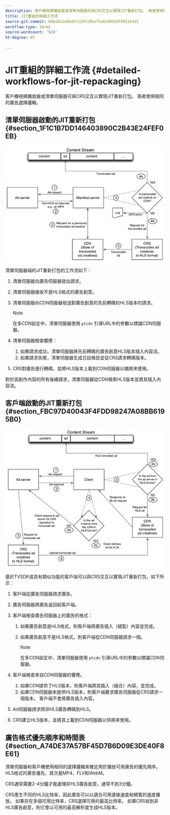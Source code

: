 ```yaml
---
description: 客戶機視頻播放器或清單伺服器可與CRS交互以實現JIT重新打包。 兩者使用相同的廣告選擇邏輯。
title: JIT重組的詳細工作流
source-git-commit: 89bdda1d4bd5c126f19ba75a819942df901183d1
workflow-type: tm+mt
source-wordcount: '524'
ht-degree: 0%

---
```



# JIT重組的詳細工作流 {#detailed-workflows-for-jit-repackaging}

客戶機視頻播放器或清單伺服器可與CRS交互以實現JIT重新打包。 兩者使用相同的廣告選擇邏輯。

## 清單伺服器啟動的JIT重新打包 {#section_1F1C1B7DD146403890C2B43E24FEF0EB}

![](assets/ssai_JIT-workflow_web.png)

清單伺服器端的JIT重新打包的工作流如下：

1. 清單伺服器向廣告伺服器發出請求。
1. 清單伺服器接收不是HLS格式的廣告創意。
1. 清單伺服器向CDN伺服器發送對廣告創意的先前轉碼的HLS版本的請求。

   >[!NOTE]
   >
   >在多CDN設定中，清單伺服器使用 `ptcdn` 引導URL中的參數以標識CDN伺服器。

1. 清單伺服器檢查響應：

   1. 如果請求成功，清單伺服器將先前轉碼的廣告創意HLS版本插入內容流。
   1. 如果請求失敗，清單伺服器生成日誌條目並從CRS請求轉碼版本。

1. CRS對廣告進行轉碼，並將HLS版本上載到CDN伺服器以備將來使用。

對於該創作內容的所有後續請求，清單伺服器從CDN檢索HLS版本並將其插入內容流。

## 客戶端啟動的JIT重新打包 {#section_FBC97D40043F4FDD98247A08BB6195B0}

<!--<a id="fig_hkn_ndt_3z"></a>-->

![](assets/ssai_JIT-workflow_client_web.png)

基於TVSDK或具有類似功能的客戶端可以與CRS交互以實現JIT重新打包，如下所示：

1. 客戶端從廣告伺服器請求廣告。
1. 廣告伺服器將廣告返回給客戶端。
1. 客戶端檢查廣告伺服器上的廣告的格式：

   1. 如果廣告創意是HLS格式，則客戶端將廣告插入（縫製）內容並完成。
   1. 如果廣告創意不是HLS格式，則客戶端從CDN伺服器請求一個。

      >[!NOTE]
      >
      >在多CDN設定中，清單伺服器使用 `ptcdn` 引導URL中的參數以標識CDN伺服器。

1. 客戶端檢查來自CDN伺服器的響應。

   1. 如果CDN提供了HLS版本，則客戶端將其插入（縫合）內容，並完成。
   1. 如果CDN伺服器未提供HLS版本，則客戶端要求廣告伺服器從CRS請求一個版本。 客戶端不會將廣告插入內容。

1. Ad伺服器請求將非HLS廣告轉碼到HLS。
1. CRS建立HLS版本，並將其上載到CDN伺服器以供將來使用。

## 廣告格式優先順序和時間表 {#section_A74DE37A57BF45D7B6D09E3DE40F8E61}

清單伺服器和客戶機使用相同的選擇邏輯來確定用於播放可用廣告的優先順序。 HLS格式的廣告優先，其次是MP4、FLV和WebM。

CRS通常需要2-4分鐘才能處理非HLS廣告創意，通常不到3分鐘。

CRS產生不同的HLS比特率，因此廣告可以以適合可用連接速度和頻寬的速度播放。 如果存在多個可用比特率，CRS選擇可用的最高比特率。 如果CRS收到非HLS廣告創意，則它會以可用的最高解析度生成HLS版本。